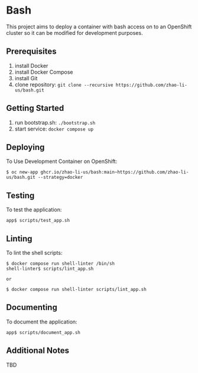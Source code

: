 # Bash
This project aims to deploy a container with bash access on to an OpenShift cluster so it can be modified for development purposes.

Prerequisites
-------------
1. install Docker
1. install Docker Compose
1. install Git
1. clone repository: `git clone --recursive https://github.com/zhao-li-us/bash.git`

Getting Started
---------------
1. run bootstrap.sh: `./bootstrap.sh`
1. start service: `docker compose up`

Deploying
---------
To Use Development Container on OpenShift:

    $ oc new-app ghcr.io/zhao-li-us/bash:main~https://github.com/zhao-li-us/bash.git --strategy=docker

Testing
-------
To test the application:

    app$ scripts/test_app.sh

Linting
-------
To lint the shell scripts:

    $ docker compose run shell-linter /bin/sh
    shell-linter$ scripts/lint_app.sh

    or

    $ docker compose run shell-linter scripts/lint_app.sh

Documenting
-----------
To document the application:

    app$ scripts/document_app.sh

Additional Notes
----------------
TBD

